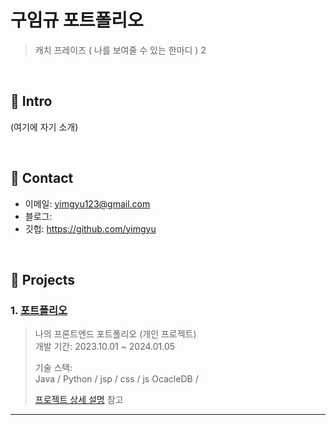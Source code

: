 # 구임규 포트폴리오
>캐치 프레이즈 ( 나를 보여줄 수 있는 한마디 )
2
</br>

## :pushpin: Intro
(여기에 자기 소개)

</br>

## :pushpin: Contact
- 이메일: yimgyu123@gmail.com
- 블로그: 
- 깃헙: https://github.com/yimgyu

</br>

## :pushpin: Projects
### 1. [포트폴리오](https://github.com/SMHRD-2021-KDT-AI-16/EarlyRepo.git)
> 나의 프론트엔드 포트폴리오 (개인 프로젝트)  
> 개발 기간: 2023.10.01 ~ 2024.01.05
>  
> 기술 스택:  
> Java / Python / jsp / css / js
> OcacleDB / 
>  
>[프로젝트 상세 설명](https://github.com/SMHRD-2021-KDT-AI-16/EarlyRepo.git) 참고

---
